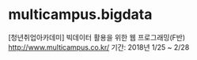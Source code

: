 # multicampus.bigdata
[청년취업아카데미] 빅데이터 활용을 위한 웹 프로그래밍(F반)
http://www.multicampus.co.kr/
기간: 2018년 1/25 ~ 2/28
